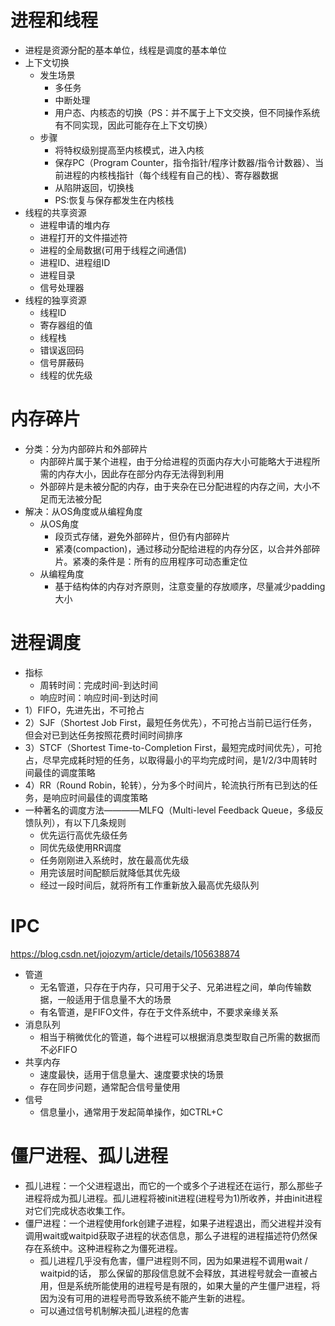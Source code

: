 # 进程和线程
  - 进程是资源分配的基本单位，线程是调度的基本单位
  - 上下文切换
    - 发生场景
      - 多任务
      - 中断处理
      - 用户态、内核态的切换（PS：并不属于上下文交换，但不同操作系统有不同实现，因此可能存在上下文切换）
    - 步骤
      - 将特权级别提高至内核模式，进入内核
      - 保存PC（Program Counter，指令指针/程序计数器/指令计数器）、当前进程的内核栈指针（每个线程有自己的栈）、寄存器数据
      - 从陷阱返回，切换栈
      - PS:恢复与保存都发生在内核栈
  - 线程的共享资源
    - 进程申请的堆内存
    - 进程打开的文件描述符
    - 进程的全局数据(可用于线程之间通信)
    - 进程ID、进程组ID
    - 进程目录
    - 信号处理器
  - 线程的独享资源
    - 线程ID
    - 寄存器组的值
    - 线程栈
    - 错误返回码
    - 信号屏蔽码
    - 线程的优先级

# 内存碎片
  - 分类：分为内部碎片和外部碎片
    - 内部碎片属于某个进程，由于分给进程的页面内存大小可能略大于进程所需的内存大小，因此存在部分内存无法得到利用
    - 外部碎片是未被分配的内存，由于夹杂在已分配进程的内存之间，大小不足而无法被分配
  - 解决：从OS角度或从编程角度
    - 从OS角度
      - 段页式存储，避免外部碎片，但仍有内部碎片
      - 紧凑(compaction)，通过移动分配给进程的内存分区，以合并外部碎片。紧凑的条件是：所有的应用程序可动态重定位
    - 从编程角度
      - 基于结构体的内存对齐原则，注意变量的存放顺序，尽量减少padding大小
# 进程调度
  - 指标
    - 周转时间：完成时间-到达时间
    - 响应时间：响应时间-到达时间
  - 1）FIFO，先进先出，不可抢占
  - 2）SJF（Shortest Job First，最短任务优先），不可抢占当前已运行任务，但会对已到达任务按照花费时间时间排序
  - 3）STCF（Shortest Time-to-Completion First，最短完成时间优先），可抢占，尽早完成耗时短的任务，以取得最小的平均完成时间，是1/2/3中周转时间最佳的调度策略
  - 4）RR（Round Robin，轮转），分为多个时间片，轮流执行所有已到达的任务，是响应时间最佳的调度策略
  - 一种著名的调度方法————MLFQ（Multi-level Feedback Queue，多级反馈队列），有以下几条规则
    - 优先运行高优先级任务
    - 同优先级使用RR调度
    - 任务刚刚进入系统时，放在最高优先级
    - 用完该层时间配额后就降低其优先级
    - 经过一段时间后，就将所有工作重新放入最高优先级队列
# IPC
  https://blog.csdn.net/jojozym/article/details/105638874
  
  - 管道
    - 无名管道，只存在于内存，只可用于父子、兄弟进程之间，单向传输数据，一般适用于信息量不大的场景
    - 有名管道，是FIFO文件，存在于文件系统中，不要求亲缘关系
  - 消息队列
    - 相当于稍微优化的管道，每个进程可以根据消息类型取自己所需的数据而不必FIFO
  - 共享内存
    - 速度最快，适用于信息量大、速度要求快的场景
    - 存在同步问题，通常配合信号量使用
  - 信号
    - 信息量小，通常用于发起简单操作，如CTRL+C
# 僵尸进程、孤儿进程
  - 孤儿进程：一个父进程退出，而它的一个或多个子进程还在运行，那么那些子进程将成为孤儿进程。孤儿进程将被init进程(进程号为1)所收养，并由init进程对它们完成状态收集工作。
  - 僵尸进程：一个进程使用fork创建子进程，如果子进程退出，而父进程并没有调用wait或waitpid获取子进程的状态信息，那么子进程的进程描述符仍然保存在系统中。这种进程称之为僵死进程。
    - 孤儿进程几乎没有危害，僵尸进程则不同，因为如果进程不调用wait / waitpid的话， 那么保留的那段信息就不会释放，其进程号就会一直被占用，但是系统所能使用的进程号是有限的，如果大量的产生僵尸进程，将因为没有可用的进程号而导致系统不能产生新的进程。
    - 可以通过信号机制解决孤儿进程的危害
